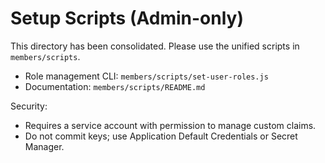 # Setup Scripts (Admin-only)

This directory has been consolidated. Please use the unified scripts in `members/scripts`.

- Role management CLI: `members/scripts/set-user-roles.js`
- Documentation: `members/scripts/README.md`

Security:
- Requires a service account with permission to manage custom claims.
- Do not commit keys; use Application Default Credentials or Secret Manager.
